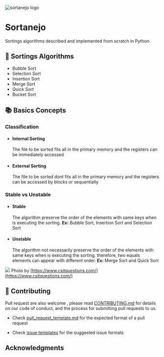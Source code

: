 ![sortanejo logo](https://user-images.githubusercontent.com/17733053/75837581-06e65700-5da4-11ea-9ea2-35d527758fac.png)

# Sortanejo

Sortings algorithms described and implemented from scratch in Python

## :pushpin: Sortings Algorithms

- Bubble Sort
- Selection Sort
- Insertion Sort
- Merge Sort
- Quick Sort 
- Bucket Sort

## :books: Basics Concepts 

### Classification
 - #### Internal Sorting
     The file to be sorted fits all in the primary memory and the registers can be immediately accessed
  
 - #### External Sorting
     The file to be sorted dont fits all in the primary memory and the registers can be accessed by blocks or sequentially

### Stable vs Unstable

   - #### Stable 
       The algorithm preserve the order of the elements with same keys when is executing the sorting.  **Ex:** Bubble Sort, Insertion Sort and Selection Sort
       
   - #### Unstable  
     The algorithm not necessarily  preserve the order of the elements with same keys when is executing the sorting. therefore, two equals elements can appear with different order. **Ex:** Merge Sort and Quick Sort

![](https://www.csitquestions.com/wp-content/uploads/2016/10/stable-unstable-sort-example.png)
Photo by [https://www.csitquestions.com/](https://www.csitquestions.com/)
     
## :rocket: Contributing

Pull request are also welcome , please read  [CONTRIBUTING.md](https://github.com/Benardi/touvlo/blob/master/CONTRIBUTING.md)  for details on our code of conduct, and the process for submitting pull requests to us.

-   Check  [pull_request_template.md](https://github.com/Benardi/touvlo/blob/master/pull_request_template.md)  for the expected format of a pull request
    
-   Check  [issue templates](https://github.com/Benardi/touvlo/issues/new/choose)  for the suggested issue formats

## Acknowledgments




